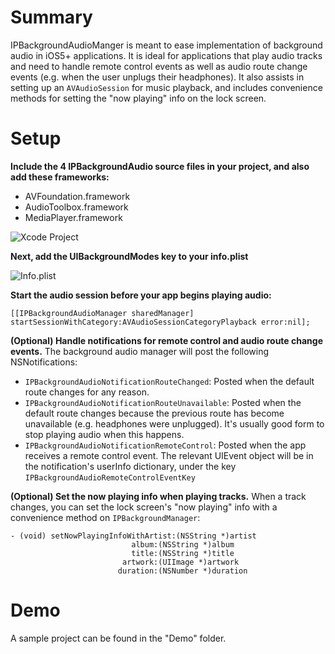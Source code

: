 Summary
=======

IPBackgroundAudioManger is meant to ease implementation of background audio in iOS5+ applications. It is ideal for applications that play audio tracks and need to handle remote control events as well as audio route change events (e.g. when the user unplugs their headphones). It also assists in setting up an `AVAudioSession` for music playback, and includes convenience methods for setting the "now playing" info on the lock screen.

Setup
=====

**Include the 4 IPBackgroundAudio source files in your project, and also add these frameworks:**

* AVFoundation.framework
* AudioToolbox.framework
* MediaPlayer.framework

![Xcode Project](http://i.imgur.com/rK37MZt.png)

**Next, add the UIBackgroundModes key to your info.plist**

![Info.plist](http://i.imgur.com/63nlGHM.png)

**Start the audio session before your app begins playing audio:**

    [[IPBackgroundAudioManager sharedManager] startSessionWithCategory:AVAudioSessionCategoryPlayback error:nil];

**(Optional) Handle notifications for remote control and audio route change events.** The background audio manager will post the following NSNotifications:

* `IPBackgroundAudioNotificationRouteChanged`: Posted when the default route changes for any reason.
* `IPBackgroundAudioNotificationRouteUnavailable`: Posted when the default route changes because the previous route has become unavailable (e.g. headphones were unplugged). It's usually good form to stop playing audio when this happens.
* `IPBackgroundAudioNotificationRemoteControl`: Posted when the app receives a remote control event. The relevant UIEvent object will be in the notification's userInfo dictionary, under the key `IPBackgroundAudioRemoteControlEventKey`

**(Optional) Set the now playing info when playing tracks.** When a track changes, you can set the lock screen's "now playing" info with a convenience method on `IPBackgroundManager`:

    - (void) setNowPlayingInfoWithArtist:(NSString *)artist
                               album:(NSString *)album
                               title:(NSString *)title
                             artwork:(UIImage *)artwork
                            duration:(NSNumber *)duration

Demo
====
A sample project can be found in the "Demo" folder.
